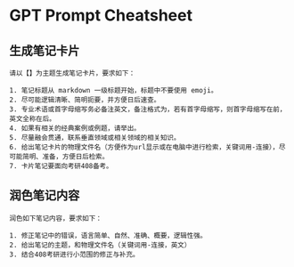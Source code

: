 # GPT Prompt Cheatsheet

## 生成笔记卡片

```
请以【】为主题生成笔记卡片，要求如下：

1. 笔记标题从 markdown 一级标题开始，标题中不要使用 emoji。
2. 尽可能逻辑清晰、简明扼要，并方便日后速查。
3. 专业术语或首字母缩写务必备注英文，备注格式为，若有首字母缩写，则首字母缩写在前，英文全称在后。
4. 如果有相关的经典案例或例题，请举出。
5. 尽量融会贯通，联系垂直领域或相关领域的相关知识。
6. 给出笔记卡片的物理文件名（方便作为url显示或在电脑中进行检索，关键词用-连接），尽可能简明、准备，方便日后检索。
7. 卡片笔记要面向考研408备考。
```

## 润色笔记内容

```
润色如下笔记内容，要求如下：

1. 修正笔记中的错误，语言简单、自然、准确、概要，逻辑性强。
2. 给出笔记的主题，和物理文件名（关键词用-连接，英文）
3. 结合408考研进行小范围的修正与补充。
```


